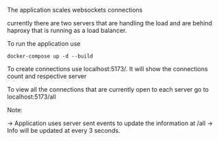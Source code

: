 The application scales websockets connections

currently there are two servers that are handling the load and are behind haproxy that is running as a load balancer.

To run the application use

```docker-compose up -d --build```

To create connections use localhost:5173/. It will show the connections count and respective server

To view all the connections that are currently open to each server go to localhost:5173/all

Note:

  -> Application uses server sent events to update the information at /all
  -> Info will be updated at every 3 seconds.
  